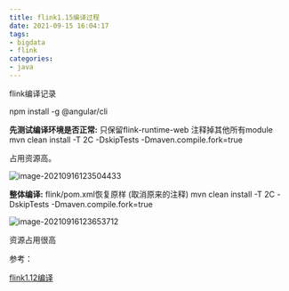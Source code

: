 ```yaml
---
title: flink1.15编译过程
date: 2021-09-15 16:04:17
tags:
- bigdata
- flink
categories: 
- java
---
```

flink编译记录

npm install -g @angular/cli

<!--more-->

**先测试编译环境是否正常:**
只保留<module>flink-runtime-web</module>
注释掉其他所有module
mvn clean install -T 2C  -DskipTests  -Dmaven.compile.fork=true

占用资源高。

![image-20210916123504433](https://gitee.com/hxf88/imgrepo/raw/master/img/image-20210916123504433.png)

**整体编译:**
flink/pom.xml恢复原样 (取消原来的注释)
mvn clean install -T 2C  -DskipTests  -Dmaven.compile.fork=true

![image-20210916123653712](https://gitee.com/hxf88/imgrepo/raw/master/img/image-20210916123653712.png)

资源占用很高

参考：

[flink1.12编译](https://www.codetd.com/article/11298428)


